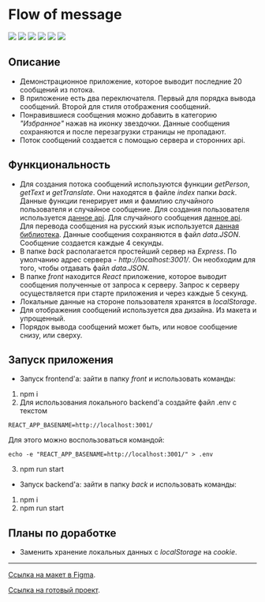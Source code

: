 # Flow of message

![](https://shields.io/badge/-HTML-orange) 
![](https://shields.io/badge/-CSS-blue)
![](https://shields.io/badge/-JavaScript-yellow)
![](https://shields.io/badge/-React.JS-05D9FF)
![](https://shields.io/badge/-Node.js-3E863D)
![](https://shields.io/badge/-Express.JS-384752)

## Описание

* Демонстрационное приложение, которое выводит последние 20 сообщений из потока.
* В приложение есть два переключателя. Первый для порядка вывода сообщений. Второй для стиля отображения сообщений. 
* Понравившиеся сообщения можно добавить в категорию *"Избранное"* нажав на иконку звездочки. Данные сообщения сохраняются и после перезагрузки страницы не пропадают. 
* Поток сообщений создается с помощью сервера и сторонних api. 

## Функциональность

* Для создания потока сообщений используются функции *getPerson*, *getText* и *getTranslate*. Они находятся в файле *index* папки *back*. Данные функции генерирует имя и фамилию случайного пользователя и случайное сообщение. Для создания пользователя используется [данное api](https://api.randomdatatools.ru/). Для случайного сообщения [данное api](https://geek-jokes.sameerkumar.website/api?format=json). Для перевода сообщения на русский язык используется [данная библиотека](https://github.com/vitalets/google-translate-api). Данные сообщения сохраняются в файл *data.JSON*. Сообщение создается каждые 4 секунды. 
* В папке *back* располагается простейший сервер на *Express*. По умолчанию адрес сервера - *http://localhost:3001/*. Он необходим для того, чтобы отдавать файл *data.JSON*.
* В папке *front* находится *React* приложение, которое выводит сообщения полученные от запроса к серверу. Запрос к серверу осуществляется при старте приложения и через каждые 5 секунд.
* Локальные данные на стороне пользователя хранятся в *localStorage*.
* Для отображения сообщений используется два дизайна. Из макета и упрощенный.
* Порядок вывода сообщений может быть, или новое сообщение снизу, или сверху.

## Запуск приложения

* Запуск frontend'а: зайти в папку *front* и использовать команды:
1. npm i
2. Для использования локального backend'а создайте файл .env с текстом 
```
REACT_APP_BASENAME=http://localhost:3001/
```
Для этого можно воспользоваться командой: 
```
echo -e "REACT_APP_BASENAME=http://localhost:3001/" > .env
```
3. npm run start
* Запуск backend'а: зайти в папку *back* и использовать команды:
1. npm i
2. npm run start

## Планы по доработке

* Заменить хранение локальных данных с *localStorage* на *cookie*.

<tr>
    <hr>
</tr>

[Ссылка на макет в Figma](https://www.figma.com/file/4BpCg1CO3kyzeuBV0KzfQb/%D0%A2%D0%B5%D1%81%D1%82%D0%BE%D0%B2%D0%B0%D1%8F-%D0%BA%D0%B0%D1%80%D1%82%D0%BE%D1%87%D0%BA%D0%B0?node-id=0%3A1).

[Ссылка на готовый проект](https://tyt34.github.io/flow-of-message/).
